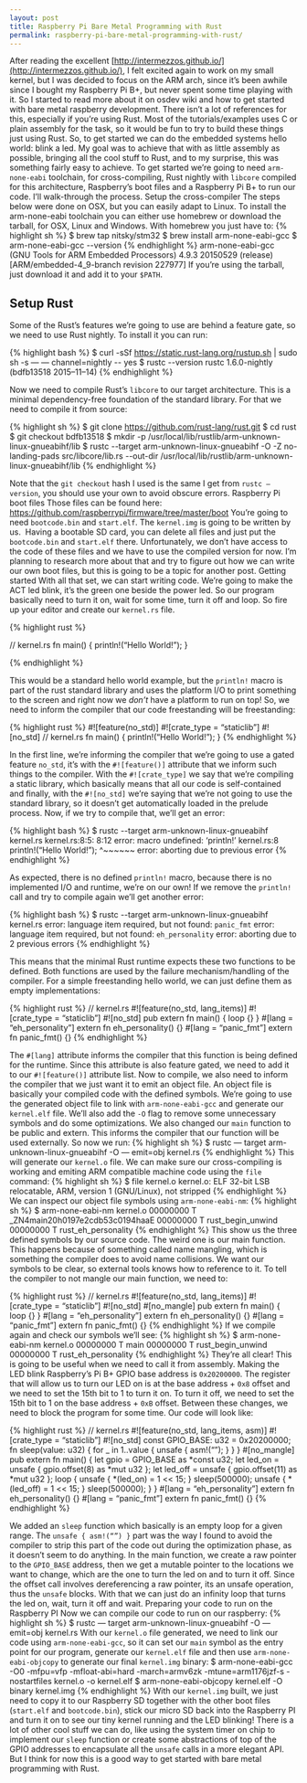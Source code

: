 ```yaml
---
layout: post
title: Raspberry Pi Bare Metal Programming with Rust
permalink: raspberry-pi-bare-metal-programming-with-rust/
---
```


After reading the excellent [http://intermezzos.github.io/](http://intermezzos.github.io/), I felt excited again to work on my small kernel, but I was decided to focus on the ARM arch, since it’s been awhile since I bought my Raspberry Pi B+, but never spent some time playing with it. So I started to read more about it on osdev wiki and how to get started with bare metal raspberry development. There isn’t a lot of references for this, especially if you’re using Rust. Most of the tutorials/examples uses C or plain assembly for the task, so it would be fun to try to build these things just using Rust.
So, to get started we can do the embedded systems hello world: blink a led. My goal was to achieve that with as little assembly as possible, bringing all the cool stuff to Rust, and to my surprise, this was something fairly easy to achieve. To get started we’re going to need `arm-none-eabi` toolchain, for cross-compiling, Rust nightly with `libcore` compiled for this architecture, Raspberry’s boot files and a Raspberry Pi B+ to run our code. I’ll walk-through the process.
Setup the cross-compiler
The steps below were done on OSX, but you can easily adapt to Linux. To install the arm-none-eabi toolchain you can either use homebrew or download the tarball, for OSX, Linux and Windows.
With homebrew you just have to:
{% highlight sh %}
$ brew tap nitsky/stm32
$ brew install arm-none-eabi-gcc
$ arm-none-eabi-gcc --version
{% endhighlight %}
arm-none-eabi-gcc (GNU Tools for ARM Embedded Processors) 4.9.3 20150529 (release) [ARM/embedded-4_9-branch revision 227977]
If you’re using the tarball, just download it and add it to your `$PATH`.

## Setup Rust

Some of the Rust’s features we’re going to use are behind a feature gate, so we need to use Rust nightly. To install it you can run:

{% highlight bash %}
$ curl -sSf https://static.rust-lang.org/rustup.sh | sudo sh -s — — channel=nightly -- yes
$ rustc --version
rustc 1.6.0-nightly (bdfb13518 2015–11–14)
{% endhighlight %}


Now we need to compile Rust’s `libcore` to our target architecture. This is a minimal dependency-free foundation of the standard library. For that we need to compile it from source:

{% highlight sh %}
$ git clone https://github.com/rust-lang/rust.git
$ cd rust
$ git checkout bdfb13518
$ mkdir -p /usr/local/lib/rustlib/arm-unknown-linux-gnueabihf/lib
$ rustc --target arm-unknown-linux-gnueabihf -O -Z no-landing-pads src/libcore/lib.rs --out-dir /usr/local/lib/rustlib/arm-unknown-linux-gnueabihf/lib
{% endhighlight %}

Note that the `git checkout` hash I used is the same I get from `rustc — version`, you should use your own to avoid obscure errors.
Raspberry Pi boot files
Those files can be found here: https://github.com/raspberrypi/firmware/tree/master/boot
You’re going to need `bootcode.bin` and `start.elf`. The `kernel.img` is going to be written by us. 
Having a bootable SD card, you can delete all files and just put the `bootcode.bin` and `start.elf` there. Unfortunately, we don’t have access to the code of these files and we have to use the compiled version for now. I’m planning to research more about that and try to figure out how we can write our own boot files, but this is going to be a topic for another post.
Getting started
With all that set, we can start writing code. We’re going to make the ACT led blink, it’s the green one beside the power led. So our program basically need to turn it on, wait for some time, turn it off and loop. So fire up your editor and create our `kernel.rs` file.

{% highlight rust %}

// kernel.rs
fn main() {
 println!(“Hello World!”);
}

{% endhighlight %}

This would be a standard hello world example, but the `println!` macro is part of the rust standard library and uses the platform I/O to print something to the screen and right now we _don’t_ have a platform to run on top! So, we need to inform the compiler that our code freestanding will be freestanding:

{% highlight rust %}
#![feature(no_std)]
#![crate_type = “staticlib”]
#![no_std]
// kernel.rs
fn main() {
 println!(“Hello World!”);
}
{% endhighlight %}

In the first line, we’re informing the compiler that we’re going to use a gated feature `no_std`, it’s with the `#![feature()]` attribute that we inform such things to the compiler. With the `#![crate_type]` we say that we’re compiling a static library, which basically means that all our code is self-contained and finally, with the `#![no_std]` we’re saying that we’re not going to use the standard library, so it doesn’t get automatically loaded in the prelude process. Now, if we try to compile that, we’ll get an error:


{% highlight bash %}
$ rustc --target arm-unknown-linux-gnueabihf kernel.rs
kernel.rs:8:5: 8:12 error: macro undefined: ‘println!’
kernel.rs:8 println!(“Hello World!”);
 ^~~~~~~
error: aborting due to previous error
{% endhighlight %}

As expected, there is no defined `println!` macro, because there is no implemented I/O and runtime, we’re on our own!
If we remove the `println!` call and try to compile again we’ll get another error:

{% highlight bash %}
$ rustc --target arm-unknown-linux-gnueabihf kernel.rs
error: language item required, but not found: `panic_fmt`
error: language item required, but not found: `eh_personality`
error: aborting due to 2 previous errors
{% endhighlight %}

This means that the minimal Rust runtime expects these two functions to be defined. Both functions are used by the failure mechanism/handling of the compiler. For a simple freestanding hello world, we can just define them as empty implementations:

{% highlight rust %}
// kernel.rs
#![feature(no_std, lang_items)]
#![crate_type = “staticlib”]
#![no_std]
pub extern fn main() {
 loop {}
}
#[lang = “eh_personality”]
extern fn eh_personality() {}
#[lang = “panic_fmt”]
extern fn panic_fmt() {}
{% endhighlight %}

The `#[lang]` attribute informs the compiler that this function is being defined for the runtime. Since this attribute is also feature gated, we need to add it to our `#![feature()]` attribute list. Now to compile, we also need to inform the compiler that we just want it to emit an object file. An object file is basically your compiled code with the defined symbols. We’re going to use the generated object file to link with `arm-none-eabi-gcc` and generate our `kernel.elf` file. We’ll also add the `-O` flag to remove some unnecessary symbols and do some optimizations.
We also changed our `main` function to be public and extern. This informs the compiler that our function will be used externally.
So now we run:
{% highlight sh %}
$ rustc — target arm-unknown-linux-gnueabihf -O — emit=obj kernel.rs
{% endhighlight %}
This will generate our `kernel.o` file. We can make sure our cross-compiling is working and emiting ARM compatible machine code using the `file` command:
{% highlight sh %}
$ file kernel.o
kernel.o: ELF 32-bit LSB relocatable, ARM, version 1 (GNU/Linux), not stripped
{% endhighlight %}
We can inspect our object file symbols using `arm-none-eabi-nm`:
{% highlight sh %}
$ arm-none-eabi-nm kernel.o
00000000 T _ZN4main20h0197e2cdb53c0194haaE
00000000 T rust_begin_unwind
00000000 T rust_eh_personality
{% endhighlight %}
This show us the three defined symbols by our source code. The weird one is our main function. This happens because of something called name mangling, which is something the compiler does to avoid name collisions. We want our symbols to be clear, so external tools knows how to reference to it. To tell the compiler to not mangle our main function, we need to:

{% highlight rust %}
// kernel.rs
#![feature(no_std, lang_items)]
#![crate_type = “staticlib”]
#![no_std]
#[no_mangle]
pub extern fn main() {
 loop {}
}
#[lang = “eh_personality”]
extern fn eh_personality() {}
#[lang = “panic_fmt”]
extern fn panic_fmt() {}
{% endhighlight %}
If we compile again and check our symbols we’ll see:
{% highlight sh %}
$ arm-none-eabi-nm kernel.o
00000000 T main
00000000 T rust_begin_unwind
00000000 T rust_eh_personality
{% endhighlight %}
They’re all clear! This is going to be useful when we need to call it from assembly.
Making the LED blink
Raspberry’s Pi B+ GPIO base address is `0x20200000`. The register that will allow us to turn our LED on is at the base address + `0x8` offset and we need to set the 15th bit to 1 to turn it on. To turn it off, we need to set the 15th bit to 1 on the base address + `0xB` offset. Between these changes, we need to block the program for some time. Our code will look like:

{% highlight rust %}
// kernel.rs
#![feature(no_std, lang_items, asm)]
#![crate_type = “staticlib”]
#![no_std]
const GPIO_BASE: u32 = 0x20200000;
fn sleep(value: u32) {
 for _ in 1..value {
 unsafe { asm!(“”); }
 }
}
#[no_mangle]
pub extern fn main() {
 let gpio = GPIO_BASE as *const u32;
 let led_on = unsafe { gpio.offset(8) as *mut u32 };
 let led_off = unsafe { gpio.offset(11) as *mut u32 };
loop {
 unsafe { *(led_on) = 1 << 15; }
 sleep(500000);
 unsafe { *(led_off) = 1 << 15; }
 sleep(500000);
 }
}
#[lang = “eh_personality”] extern fn eh_personality() {}
#[lang = “panic_fmt”] extern fn panic_fmt() {}
{% endhighlight %}

We added an `sleep` function which basically is an empty loop for a given range. The `unsafe { asm!(“”) }` part was the way I found to avoid the compiler to strip this part of the code out during the optimization phase, as it doesn’t seem to do anything. In the main function, we create a raw pointer to the `GPIO_BASE` address, then we get a mutable pointer to the locations we want to change, which are the one to turn the led on and to turn it off. Since the offset call involves dereferencing a raw pointer, its an unsafe operation, thus the `unsafe` blocks. With that we can just do an infinity loop that turns the led on, wait, turn it off and wait.
Preparing your code to run on the Raspberry PI
Now we can compile our code to run on our raspberry:
{% highlight sh %}
$ rustc — target arm-unknown-linux-gnueabihf -O — emit=obj kernel.rs
With our `kernel.o` file generated, we need to link our code using `arm-none-eabi-gcc`, so it can set our `main` symbol as the entry point for our program, generate our `kernel.elf` file and then use `arm-none-eabi-objcopy` to generate our final `kernel.img` binary:
$ arm-none-eabi-gcc -O0 -mfpu=vfp -mfloat-abi=hard -march=armv6zk -mtune=arm1176jzf-s -nostartfiles kernel.o -o kernel.elf
$ arm-none-eabi-objcopy kernel.elf -O binary kernel.img
{% endhighlight %}
With our `kernel.img` built, we just need to copy it to our Raspberry SD together with the other boot files (`start.elf` and `bootcode.bin`), stick our micro SD back into the Raspberry PI and turn it on to see our tiny kernel running and the LED blinking!
There is a lot of other cool stuff we can do, like using the system timer on chip to implement our `sleep` function or create some abstractions of top of the GPIO addresses to encapsulate all the `unsafe` calls in a more elegant API. But I think for now this is a good way to get started with bare metal programming with Rust.
